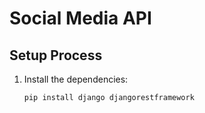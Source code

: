 # Social Media API

## Setup Process

1. Install the dependencies:
   ```bash
   pip install django djangorestframework

